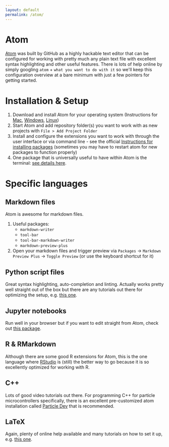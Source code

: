 ```yaml
---
layout: default
permalink: /atom/
---
```


# Atom

[Atom](https://atom.io/) was built by GitHub as a highly hackable text editor that can be configured for working with pretty much any plain text file with excellent syntax highlighting and other useful features. There is lots of help online by simply googling `atom` + `what you want to do with it` so we'll keep this configuration overview at a bare minimum with just a few pointers for getting started.

# Installation & Setup

1. Download and install Atom for your operating system (Instructions for [Mac](https://flight-manual.atom.io/getting-started/sections/installing-atom/#platform-mac), [Windows](https://flight-manual.atom.io/getting-started/sections/installing-atom/#platform-windows), [Linux](https://flight-manual.atom.io/getting-started/sections/installing-atom/#platform-linux))
1. Start Atom and add repository folder(s) you want to work with as new projects with `File > Add Project Folder`
1. Install and configure the extensions you want to work with through the user interface or via command line - see the official [Instructions for installing packages](http://flight-manual.atom.io/using-atom/sections/atom-packages/) (sometimes you may have to restart atom for new packages to function properly)
1. One package that is universally useful to have within Atom is the terminal: [see details here](https://atom.io/packages/platformio-ide-terminal).

# Specific languages

## Markdown files

Atom is awesome for markdown files.

1. Useful packages:
     - `markdown-writer`
     - `tool-bar`
     - `tool-bar-markdown-writer`
     - `markdown-preview-plus`
 1. Open your markdown files and trigger preview via `Packages` -> `Markdown Preview Plus` -> `Toggle Preview` (or use the keyboard shortcut for it)

## Python script files

Great syntax highlighting, auto-completion and linting. Actually works pretty well straight out of the box but there are any tutorials out there for optimizing the setup, e.g. [this one](http://www.marinamele.com/install-and-configure-atom-editor-for-python).

## Jupyter notebooks

Run well in your browser but if you want to edit straight from Atom, check out [this package](https://atom.io/packages/jupyter-notebook).

## R & RMarkdown

Although there are some good R extensions for Atom, this is the one language where [RStudio](https://www.rstudio.com/) is (still) the better way to go because it is so excellently optimized for working with R.

## C++

Lots of good video tutorials out there. For programming C++ for particle microcontrollers specifically, there is an excellent pre-customized atom installation called [Particle Dev](https://docs.particle.io/guide/tools-and-features/dev/) that is recommended.

## LaTeX

 Again, plenty of online help available and many tutorials on how to set it up, e.g. [this one](https://medium.com/@lucasrebscher/using-atom-as-a-latex-editor-93756de3d726).
